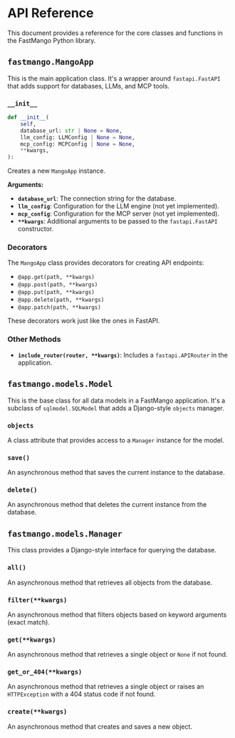 # API Reference

This document provides a reference for the core classes and functions in the FastMango Python library.

## `fastmango.MangoApp`

This is the main application class. It's a wrapper around `fastapi.FastAPI` that adds support for databases, LLMs, and MCP tools.

### `__init__`

```python
def __init__(
    self,
    database_url: str | None = None,
    llm_config: LLMConfig | None = None,
    mcp_config: MCPConfig | None = None,
    **kwargs,
):
```

Creates a new `MangoApp` instance.

**Arguments:**

-   **`database_url`**: The connection string for the database.
-   **`llm_config`**: Configuration for the LLM engine (not yet implemented).
-   **`mcp_config`**: Configuration for the MCP server (not yet implemented).
-   **`**kwargs`**: Additional arguments to be passed to the `fastapi.FastAPI` constructor.

### Decorators

The `MangoApp` class provides decorators for creating API endpoints:

-   `@app.get(path, **kwargs)`
-   `@app.post(path, **kwargs)`
-   `@app.put(path, **kwargs)`
-   `@app.delete(path, **kwargs)`
-   `@app.patch(path, **kwargs)`

These decorators work just like the ones in FastAPI.

### Other Methods

-   **`include_router(router, **kwargs)`**: Includes a `fastapi.APIRouter` in the application.

## `fastmango.models.Model`

This is the base class for all data models in a FastMango application. It's a subclass of `sqlmodel.SQLModel` that adds a Django-style `objects` manager.

### `objects`

A class attribute that provides access to a `Manager` instance for the model.

### `save()`

An asynchronous method that saves the current instance to the database.

### `delete()`

An asynchronous method that deletes the current instance from the database.

## `fastmango.models.Manager`

This class provides a Django-style interface for querying the database.

### `all()`

An asynchronous method that retrieves all objects from the database.

### `filter(**kwargs)`

An asynchronous method that filters objects based on keyword arguments (exact match).

### `get(**kwargs)`

An asynchronous method that retrieves a single object or `None` if not found.

### `get_or_404(**kwargs)`

An asynchronous method that retrieves a single object or raises an `HTTPException` with a 404 status code if not found.

### `create(**kwargs)`

An asynchronous method that creates and saves a new object.
